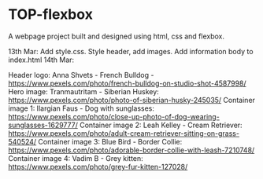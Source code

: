 # TOP-flexbox
A webpage project built and designed using html, css and flexbox.

13th Mar:	Add style.css. Style header, add images.
		Add information body to index.html
14th Mar:



Header logo: Anna Shvets - French Bulldog - https://www.pexels.com/photo/french-bulldog-on-studio-shot-4587998/
Hero image: Tranmautritam - Siberian Huskey: https://www.pexels.com/photo/photo-of-siberian-husky-245035/
Container image 1: Ilargian Faus - Dog with sunglasses: https://www.pexels.com/photo/close-up-photo-of-dog-wearing-sunglasses-1629777/
Container image 2: Leah Kelley - Cream Retriever: https://www.pexels.com/photo/adult-cream-retriever-sitting-on-grass-540524/
Container image 3: Blue Bird - Border Collie: https://www.pexels.com/photo/adorable-border-collie-with-leash-7210748/
Container image 4: Vadim B - Grey kitten: https://www.pexels.com/photo/grey-fur-kitten-127028/
